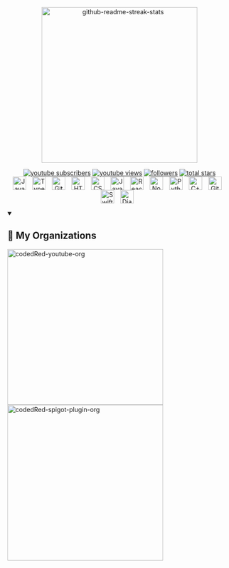 
<p align="center">
<a href="https://github.com/CodedRedYT"><img width="350" src="https://imgur.com/Ucj3LVH.png" alt="github-readme-streak-stats"> </a> </p>
   <p align="center">
      <a href="https://www.youtube.com/c/codedred?sub_confirmation=1">
         <img alt="youtube subscribers" title="Subscribe to my YouTube channel" src="https://custom-icon-badges.demolab.com/youtube/channel/subscribers/UC_kPUW3XPrCCRT9a4Pnf1Tg?color=%23E05D44&label=SUBSCRIBE&logo=video&logoColor=white&style=for-the-badge&labelColor=CE4630"/></a> 
      <a href="https://www.youtube.com/c/codedred">
         <img alt="youtube views" title="YouTube views" src="https://custom-icon-badges.demolab.com/youtube/channel/views/UC_kPUW3XPrCCRT9a4Pnf1Tg?color=%23E1AD0E&logo=eye&logoColor=white&style=for-the-badge&labelColor=C79600"/></a> 
      <a href="https://github.com/CodedRedGIT?tab=followers">
         <img alt="followers" title="Follow me on Github" src="https://custom-icon-badges.demolab.com/github/followers/CodedRedGit?color=236ad3&labelColor=1155ba&style=for-the-badge&logo=person-add&label=Follow&logoColor=white"/></a>
      <a href="https://github.com/CodedRedGIT?tab=repositories&sort=stargazers">
         <img alt="total stars" title="Total stars on GitHub" src="https://custom-icon-badges.demolab.com/github/stars/CodedRedGit?color=55960c&style=for-the-badge&labelColor=488207&logo=star"/></a>
         <br>
<img align="center" alt="Java" width="30px" style="padding-right:10px;" src="https://cdn.jsdelivr.net/gh/devicons/devicon/icons/java/java-original.svg"/>
<img align="center" alt="TypeScript" width="30px" style="padding-right:10px;" src="https://cdn.jsdelivr.net/gh/devicons/devicon/icons/typescript/typescript-plain.svg" />
<img align="center" alt="Git" width="30px" style="padding-right:10px;" src="https://cdn.jsdelivr.net/gh/devicons/devicon/icons/git/git-original.svg" />
<img align="center" alt="HTML" width="30px" style="padding-right:10px;" src="https://cdn.jsdelivr.net/gh/devicons/devicon/icons/html5/html5-plain.svg" />
<img align="center" alt="CSS" width="30px" style="padding-right:10px;" src="https://cdn.jsdelivr.net/gh/devicons/devicon/icons/css3/css3-plain.svg" />
<img align="center" alt="JavaScript" width="30px" style="padding-right:10px;" src="https://cdn.jsdelivr.net/gh/devicons/devicon/icons/javascript/javascript-plain.svg" />
<img align="center" alt="React" width="30px" style="padding-right:10px;" src="https://cdn.jsdelivr.net/gh/devicons/devicon/icons/react/react-original.svg" />
<img align="center" alt="NodeJS" width="30px" style="padding-right:10px;" src="https://cdn.jsdelivr.net/gh/devicons/devicon/icons/nodejs/nodejs-original.svg" />
<img align="center" alt="Python" width="30px" style="padding-right:10px;" src="https://cdn.jsdelivr.net/gh/devicons/devicon/icons/python/python-plain.svg" />
<img align="center" alt="C++" width="30px" style="padding-right:10px;" src="https://cdn.jsdelivr.net/gh/devicons/devicon/icons/cplusplus/cplusplus-line.svg" />
<img align="center" alt="GitHub" width="30px" style="padding-right:10px;" src="https://cdn.jsdelivr.net/gh/devicons/devicon/icons/github/github-original.svg" />
<img align="center" alt="Swift" width="30px" style="padding-right:10px;" src="https://cdn.jsdelivr.net/npm/simple-icons@3.13.0/icons/swift.svg" />
<img align="center" alt="Django" width="30px" style="padding-right:10px;" src="https://cdn.jsdelivr.net/npm/simple-icons@3.13.0/icons/django.svg" />
   </p>
   
  

<details open>
<summary><h2>📜 My Organizations</h2></summary>
<p align="left">
<a href="https://github.com/CodedRedYT"><img width="350" src="https://imgur.com/iejLDz7.png" alt="codedRed-youtube-org"></a> 
<a href="https://github.com/CodedRed-Spigot"><img width="350" src="https://imgur.com/gBEkHOF.png" alt="codedRed-spigot-plugin-org"></a>
</p>
